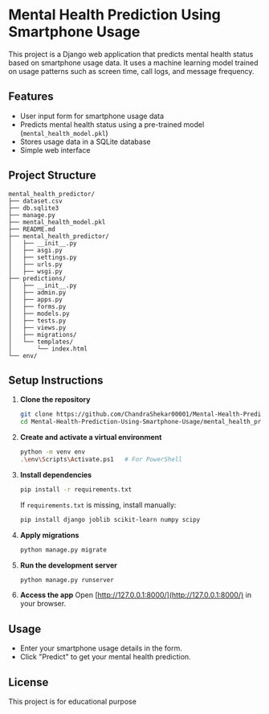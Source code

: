 # Mental Health Prediction Using Smartphone Usage

This project is a Django web application that predicts mental health status based on smartphone usage data. It uses a machine learning model trained on usage patterns such as screen time, call logs, and message frequency.

## Features

- User input form for smartphone usage data
- Predicts mental health status using a pre-trained model (`mental_health_model.pkl`)
- Stores usage data in a SQLite database
- Simple web interface

## Project Structure

```
mental_health_predictor/
├── dataset.csv
├── db.sqlite3
├── manage.py
├── mental_health_model.pkl
├── README.md
├── mental_health_predictor/
│   ├── __init__.py
│   ├── asgi.py
│   ├── settings.py
│   ├── urls.py
│   ├── wsgi.py
├── predictions/
│   ├── __init__.py
│   ├── admin.py
│   ├── apps.py
│   ├── forms.py
│   ├── models.py
│   ├── tests.py
│   ├── views.py
│   ├── migrations/
│   └── templates/
│       └── index.html
└── env/
```

## Setup Instructions

1. **Clone the repository**
   ```sh
   git clone https://github.com/ChandraShekar00001/Mental-Health-Prediction-Using-Smartphone-Usage.git
   cd Mental-Health-Prediction-Using-Smartphone-Usage/mental_health_predictor
   ```

2. **Create and activate a virtual environment**
   ```sh
   python -m venv env
   .\env\Scripts\Activate.ps1   # For PowerShell
   ```

3. **Install dependencies**
   ```sh
   pip install -r requirements.txt
   ```
   If `requirements.txt` is missing, install manually:
   ```sh
   pip install django joblib scikit-learn numpy scipy
   ```

4. **Apply migrations**
   ```sh
   python manage.py migrate
   ```

5. **Run the development server**
   ```sh
   python manage.py runserver
   ```

6. **Access the app**
   Open [http://127.0.0.1:8000/](http://127.0.0.1:8000/) in your browser.

## Usage

- Enter your smartphone usage details in the form.
- Click "Predict" to get your mental health prediction.

## License

This project is for educational purpose

